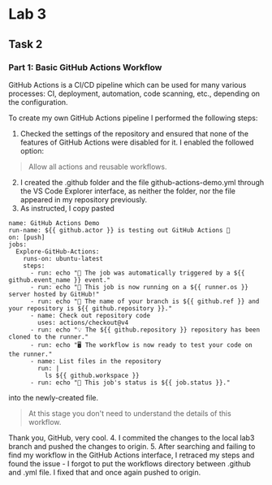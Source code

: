 # Lab 3
## Task 2
### Part 1: Basic GitHub Actions Workflow

GitHub Actions is a CI/CD pipeline which can be used for many various processes: CI, deployment, automation, code scanning, etc., depending on the configuration.

To create my own GitHub Actions pipeline I performed the following steps:

1. Checked the settings of the repository and ensured that none of the features of GitHub Actions were disabled for it. I enabled the followed option:
> Allow all actions and reusable workflows.
2. I created the .github folder and the file github-actions-demo.yml through the VS Code Explorer interface, as neither the folder, nor the file appeared in my repository previously.
3. As instructed, I copy pasted 
```
name: GitHub Actions Demo
run-name: ${{ github.actor }} is testing out GitHub Actions 🚀
on: [push]
jobs:
  Explore-GitHub-Actions:
    runs-on: ubuntu-latest
    steps:
      - run: echo "🎉 The job was automatically triggered by a ${{ github.event_name }} event."
      - run: echo "🐧 This job is now running on a ${{ runner.os }} server hosted by GitHub!"
      - run: echo "🔎 The name of your branch is ${{ github.ref }} and your repository is ${{ github.repository }}."
      - name: Check out repository code
        uses: actions/checkout@v4
      - run: echo "💡 The ${{ github.repository }} repository has been cloned to the runner."
      - run: echo "🖥️ The workflow is now ready to test your code on the runner."
      - name: List files in the repository
        run: |
          ls ${{ github.workspace }}
      - run: echo "🍏 This job's status is ${{ job.status }}."
```
into the newly-created file.
> At this stage you don't need to understand the details of this workflow.

Thank you, GitHub, very cool.
4. I commited the changes to the local lab3 branch and pushed the changes to origin.
5. After searching and failing to find my workflow in the GitHub Actions interface, I retraced my steps and found the issue - I forgot to put the workflows directory between .github and .yml file. I fixed that and once again pushed to origin.